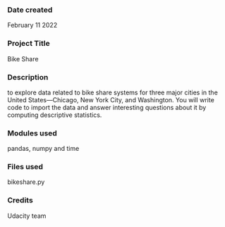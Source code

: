 <!-- >**Note**: Please **fork** the current Udacity repository so that you will have a **remote** repository in **your** Github account. Clone the remote repository to your local machine. Later, as a part of the project "Post your Work on Github", you will push your proposed changes to the remote repository in your Github account. -->

### Date created
February 11 2022

### Project Title
Bike Share 

### Description
to explore data related to bike share systems for three major cities in the United States—Chicago, New York City, and Washington. You will write code to import the data and answer interesting questions about it by computing descriptive statistics.

### Modules used
pandas, numpy and time

### Files used
bikeshare.py

### Credits
Udacity team

